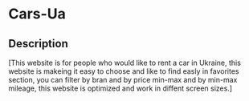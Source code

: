 # Cars-Ua

## Description
[This website is for people who would like to rent a car in Ukraine, this website is makeing it easy to choose and like to find easly in favorites section, you can filter by bran and by price min-max and by min-max mileage, this website is optimized and work in diffent screen sizes.]
